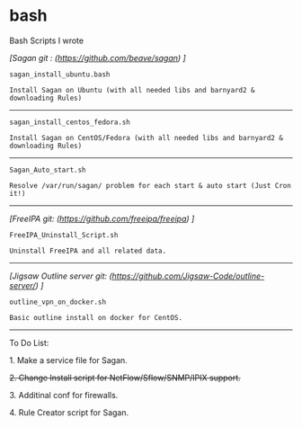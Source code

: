 # bash
Bash Scripts I wrote





<cite>[Sagan git : (https://github.com/beave/sagan) ]</cite>

    sagan_install_ubuntu.bash   

    Install Sagan on Ubuntu (with all needed libs and barnyard2 & downloading Rules)
    
--------------------------------------------------------------------------------------
   
    sagan_install_centos_fedora.sh
    
    Install Sagan on CentOS/Fedora (with all needed libs and barnyard2 & downloading Rules)
	
 ---------------------------------------------------------------------------------------
 
    Sagan_Auto_start.sh
	
    Resolve /var/run/sagan/ problem for each start & auto start (Just Cron it!)
	

---------------------------------------------------------------------------------------------
<cite>[FreeIPA git: (https://github.com/freeipa/freeipa) ]</cite>
   
    FreeIPA_Uninstall_Script.sh

    Uninstall FreeIPA and all related data.
   
---------------------------------------------------------------------------------------------
<cite>[Jigsaw Outline server git: (https://github.com/Jigsaw-Code/outline-server/) ]</cite>

    outline_vpn_on_docker.sh
   
    Basic outline install on docker for CentOS.
   
---------------------------------------------------------------------------------------------
   
   To Do List:
    
   <p>1. Make a service file for Sagan.</p>
   <p><s>2. Change Install script for NetFlow/Sflow/SNMP/IPIX support.</s></p>
   <p>3. Additinal conf for firewalls.</p>
   <p>4. Rule Creator script for Sagan.</p>
